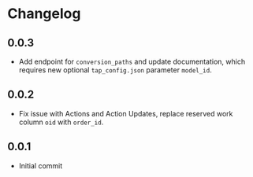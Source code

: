 # Changelog

## 0.0.3
  * Add endpoint for `conversion_paths` and update documentation, which requires new optional `tap_config.json` parameter `model_id`.

## 0.0.2
  * Fix issue with Actions and Action Updates, replace reserved work column `oid` with `order_id`.

## 0.0.1
  * Initial commit
